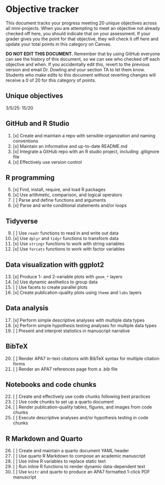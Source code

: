 # Objective tracker

This document tracks your progress meeting 20 unique objectives across all mini-projects. When you are attempting to meet an objective not already checked off here, you should indicate that on your assessment. If your grader gives you the point for that objective, they will check it off here and update your total points in this category on Canvas.

**DO NOT EDIT THIS DOCUMENT.** Remember that by using GitHub everyone can see the history of this document, so we can see who checked off each objective and when. If you accidentally edit this, revert to the previous version and email Dr. Dowling and your section TA to let them know. Students who make edits to this document without reverting changes will receive a 0 of 20 for this category of points.

## Unique objectives

3/5/25: 15/20

## GitHub and R Studio

1.  [x] Create and maintain a repo with sensible organization and naming conventions
2.  [x] Maintain an informative and up-to-date README.md
3.  [x] Integrate a GitHub repo with an R studio project, including .gitignore file
4.  [x] Effectively use version control

## R programming

5.  [x] Find, install, require, and load R packages
6.  [x] Use arithmetic, comparison, and logical operators
7.  [ ] Parse and define functions and arguments
8.  [x] Parse and write conditional statements and/or loops

## Tidyverse

9.  [ ] Use `readr` functions to read in and write out data
10. [x] Use `dplyr` and `tidyr` functions to transform data
11. [x] Use `stringr` functions to work with string variables
12. [x] Use `forcats` functions to work with factor variables

## Data visualization with ggplot2

13. [x] Produce 1- and 2-variable plots with `geom_*` layers
14. [x] Use dynamic aesthetics to group data
15. [ ] Use facets to create parallel plots
16. [x] Create publication-quality plots using `theme` and `labs` layers

## Data analysis

17. [x] Perform simple descriptive analyses with multiple data types
18. [x] Perform simple hypothesis testing analyses for multiple data types
19. [ ] Present and interpret statistics in manuscript narrative

## BibTeX

20. [ ] Render APA7 in-text citations with BibTeX syntax for multiple citation forms
21. [ ] Render an APA7 references page from a .bib file

## Notebooks and code chunks

22. [ ] Create and effectively use code chunks following best practices
23. [ ] Use code chunks to set up a quarto document
24. [ ] Render publication-quality tables, figures, and images from code chunks
25. [ ] Execute descriptive analyses and/or hypothesis testing in code chunks

## R Markdown and Quarto

26. [ ] Create and maintain a quarto document YAML header
27. [ ] Use quarto R Markdown to compose an academic manuscript
28. [ ] Use inline R variables to replace static text
29. [ ] Run inline R functions to render dynamic data-dependent text
30. [ ] Use `knitr` and quarto to produce an APA7 formatted 1-click PDF manuscript

